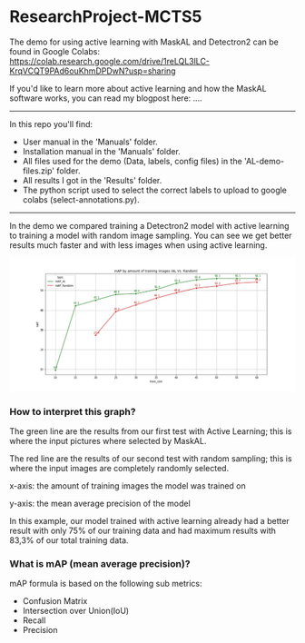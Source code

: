 # ResearchProject-MCTS5


The demo for using active learning with MaskAL and Detectron2 can be found in Google Colabs:
https://colab.research.google.com/drive/1reLQL3lLC-KrqVCQT9PAd6ouKhmDPDwN?usp=sharing

If you'd like to learn more about active learning and how the MaskAL software works, you can read my blogpost here:
....


---


In this repo you'll find:

- User manual in the 'Manuals' folder.
- Installation manual in the 'Manuals' folder.
- All files used for the demo (Data, labels, config files) in the 'AL-demo-files.zip' folder.
- All results I got in the 'Results' folder.
- The python script used to select the correct labels to upload to google colabs (select-annotations.py).


---


In the demo we compared training a Detectron2 model with active learning to training a model with random image sampling. 
You can see we get better results much faster and with less images when using active learning.

![maskAL_graph](./Results/Plot_AL_vs_Random.jpg?raw=true)

### How to interpret this graph?
The green line are the results from our first test with Active Learning;
this is where the input pictures where selected by MaskAL.

The red line are the results of our second test with random sampling;
this is where the input images are completely randomly selected.

x-axis: the amount of training images the model was trained on

y-axis: the mean average precision of the model

In this example, our model trained with active learning already had a better result with only 75% of our training data and had maximum results with 83,3% of our total training data.



### What is mAP (mean average precision)?
mAP formula is based on the following sub metrics:

- Confusion Matrix
- Intersection over Union(IoU)
- Recall
- Precision
